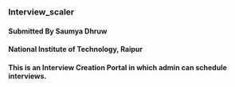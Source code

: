 ### Interview_scaler

#### Submitted By Saumya Dhruw

#### National Institute of Technology, Raipur

#### This is an Interview Creation Portal in which admin can schedule interviews.
